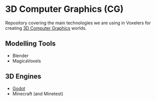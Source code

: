 # 3D Computer Graphics (CG)

Repository covering the main technologies we are using in Voxelers for 
creating [3D Computer Graphics](https://en.wikipedia.org/wiki/3D_computer_graphics) worlds.

## Modelling Tools

* Blender
* MagicaVoxels

## 3D Engines

* [Godot](godot)
* Minecraft (and Minetest)

